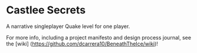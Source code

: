 # Castlee Secrets

A narrative singleplayer Quake level for one player.

For more info, including a project manifesto and design process journal, see the [wiki] (https://github.com/dcarrera10/BeneathTheIce/wiki)!
